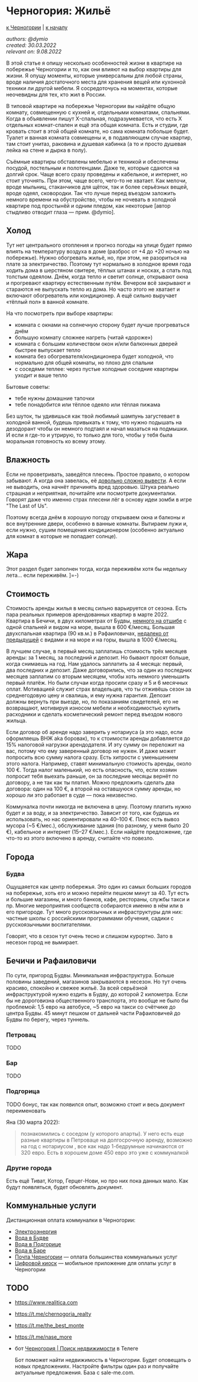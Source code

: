 Черногория: Жильё
=================

[к Черногории](./README.md) | [к началу](/README.md)

_authors: @dymio
<br/>created: 30.03.2022
<br/>relevant on: 9.08.2022_

В этой статье я опишу несколько особенностей жизни в квартире на побережье Черногории и то, как они влияют на выбор квартиры для жизни. Я опущу моменты, которые универсальны для любой страны, вроде наличия достаточного места для хранения вещей или кухонной техники ли другой мебели. Я сосредоточусь на моментах, которые неочевидны для тех, кто жил в России.

В типовой квартире на побережье Черногории вы найдёте общую комнату, совмещенную с кухней и, отдельными комнатами, спальнями. Когда в объявлении пишут X-спальная, подразумевается, что есть X отдельных комнат-спален и ещё эта общая комната. Есть и студии, где кровать стоит в этой общей комнате, но сама комната побольше будет. Туалет и ванная комната совмещены и, в подавляющем случае квартир, там стоит унитаз, раковина и душевая кабинка (а то и просто душевая лейка на стене и дырка в полу).

Съёмные квартиры обставлены мебелью и техникой и обеспечены посудой, постельным и полотенцами. Даже те, которые сдаются на долгий срок. Чаще всего сразу проведены и кабельное, и интернет, но стоит уточнять. При этом, чаще всего, чего-то не хватает. Как мелочи, вроде мыльниц, стаканчиков для щёток, так и более серьёзных вещей, вроде одеял, сковородки. Так что лучше перед въездом заложить немного времени на обустройство, чтобы не ночевать в холодной квартире под простынёй и одним пледом, как некоторые \[автор стыдливо отводит глаза — прим. @dymio\].

## Холод

Тут нет центрального отопления и прогноз погоды на улице будет прямо влиять на температуру воздуха в доме (разброс от +4 до +20 ночью на побережье). Нужно обогревать жильё, но, при этом, не разориться на плате за электричество. Поэтому тут нормально в холодное время года ходить дома в шерстяном свитере, тёплых штанах и носках, а спать под толстым одеялом. Днём, когда тепло и светит солнце, открывают окна и прогревают квартиру естественным путём. Вечером всё закрывают и стараются не выпускать тепло из дома. Но часто этого не хватает и включают обогреватель или кондиционер. А ещё сильно выручает «тёплый пол» в ванной комнате.

На что посмотреть при выборе квартиры:

* комната с окнами на солнечную сторону будет лучше прогреваться днём
* большую комнату сложнее нагреть (читай «дороже»)
* комната с большим количеством окон и/или балконных дверей быстрее выпускает тепло
* комната без обогревателя/кондиционера будет холодной, что нормально для общей комнаты, но плохо для спальни
* с соседями теплее: через пустые холодные соседние квартиры уходит и ваше тепло

Бытовые советы:

- тебе нужны домашние тапочки
- тебе понадобится или тёплое одеяло или тёплая пижама

Без шуток, ты удивишься как твой любимый шампунь загустевает в холодной ванной, будешь привыкать к тому, что нужно подышать на дезодорант чтобы он немного подтаял и начал мазаться на подмышки. И если я где-то и утрирую, то только для того, чтобы у тебя была моральная готовность ко всему этому.

## Влажность

Если не проветривать, заведётся плесень. Простое правило, о котором забывают. А когда она завелась, её [довольно сложно вывести](https://lifehacker.ru/plesen/). А если не выводить, она начнёт причинять вред здоровью. Штука реально страшная и неприятная, почитайте или посмотрите документалки. Говорят даже что именно страх плесени лёг в основу идеи зомби в игре "The Last of Us".

Поэтому всегда днём в хорошую погоду открываем окна и балконы и все внутренние двери, особенно в ванные комнаты. Вытираем лужи и, если нужно, сушим помещения кондиционером (особенно актуально для комнат в которые не попадает солнце).

## Жара

Этот раздел будет заполнен тогда, когда переживём хотя бы недельку лета... если переживём. ]=-)

## Стоимость

Стоимость аренды жилья в месяц сильно варьируется от сезона. Есть пара реальных примеров арендованных квартир в марте 2022. Квартира в Бечичи, в двух километрах от Будвы, [немного на отшибе](https://goo.gl/maps/CkEYJWDZ8BHLktFt9) с одной спальней и видом на море, вышла в 600 €/месяц. Большая двухспальная квартира (90 кв.м.) в Рафаиловичах, [недалеко от предыдущей](https://goo.gl/maps/sBXvuT4ayqHHhqcy9) с видами и на море и на горы, вышла в 1000 €/месяц.

В лучшем случае, в первый месяц заплатишь стоимость трёх месяцев аренды: за 1 месяц, за последний и депозит. Но бывают просят больше, когда снимаешь на год. Нам удалось заплатить за 4 месяца: первый, два последних и депозит. Даже договорились, что за один из последних месяцев заплатим со вторым месяцем, чтобы хоть немного уменьшить первый платёж. Но были случаи когда просили сразу и 5 и 6 месячных оплат. Мотивацией служит страх владельцев, что ты отживёшь сезон за среднегодовую цену и свалишь, и ему нужна гарантия.
Депозит должны вернуть при выезде, но, по показаниям свидетелей, его не возвращают, мотивируя износом мебели и необходимостью купить расходники и сделать косметический ремонт перед въездом нового жильца.

Если договор об аренде надо заверить у нотариуса (а это надо, если оформляешь ВНЖ aka боровак), то к стоимости аренды добавляется до 15% налоговой нагрузки арендодателя. И эту сумму он переложит на вас, потому что ему заверенный договор не нужен. И даже может попросить всю сумму налога сразу. Есть хитрости с уменьшением этого налога. Например, ставят минимальную стоимость аренды, около 100 €. Тогда налог маленький, но есть опасность, что, если хозяин попросит тебя выехать раньше, он за последние месяцы вернёт по договору, а не так как ты платил. Можно предложить сделать два договора: один на 100 €, а второй на оставшуюся сумму аренды, но хорошо ли это работает в суде — пока неизвестно.

Коммуналка почти никогда не включена в цену. Поэтому платить нужно будет и за воду, и за электричество. Зависит от того, как будешь их использовать, но нас ориентировали на 40–100 €. Плюс есть вывоз мусора (~5 €/мес.), обслуживание здания (по разному, у меня было 20 €), кабельное и интернет (15–27 €/мес.). Если найдёте предложение, где что-то из этого включено в аренду, считайте что повезло.

## Города

### Будва

Ощущаяется как центр побережья. Это один из самых больших городов на побережье, хоть его и можно перейти пешком минут за 40. Тут есть и большие магазины, и много банков, кафе, рестораны, службы такси и пр. Многие мероприятия сообществ собираются именно в нём или в его пригороде. Тут много русскоязычных и инфраструктуры для них: частные школы с российскими программами обучения, садики с русскоязычными воспитателями.

Говорят, что в сезон тут очень тесно и слишком курортно. Зато в несезон город не вымирает.

## Бечичи и Рафаиловичи

По сути, пригород Будвы. Минимальная инфраструктура. Больше половины заведений, магазинов закрываются в несезон. Но тут очень красиво, спокойно и свежее жильё. За всей серьёзной инфраструктурой нужно ездить в Будву, до которой 2 километра. Если бы не дороговизна общественного транспорта, это вообще не было бы проблемой: 1,5 евро на автобусе, ~5 евро на такси со счётчике до центра Будвы. 45 минут пешком от дальней части Рафаиловичей до Будвы по берегу, через туннель.

### Петровац

TODO

### Бар

TODO

### Подгорица

TODO бонус, так как появился опыт, возможно стоит и весь документ переименовать

Яна (30 марта 2022):
>познакомились с соседом (у которого апарты). У него есть еще разные квартиры в Петроваце на долгосрочную аренду, возможно на год с нотариусом , все как надо 1-бедрумные начинаются от 320 евро. Есть в хорошем доме 450 евро это уже с коммуналкой

### Другие города

Есть ещё Тиват, Котор, Герцег-Нови, но про них пока данных мало. Как будут появляться, будет обновлять документ.

## Коммунальные услуги

Дистанционная оплата коммуналки в Черногории:

- [Электроэнергия](https://www.racun.epcg.com/placanje-racuna)
- [Вода в Будве](http://vodovodbudva.me/vodovodbudva/index.php/korisnici/provjera-zaduzenja)
- [Вода в Подгорице](https://www.vikpg.me/me/korisnici/provjera-i-placanje-racuna)
- [Вода в Баре](http://www.vodovod-bar.me/korisnički-servis/)
- [Почта Черногории](https://e.postacg.me/WebRacuni/?fbclid=IwAR0yl7KIBMIY8nSDo35XSIMl6KUIIhWS9vzcztVZ3rdoZ5Gxu5-ls9TGn_I) — оплата большинства коммунальных услуг
- [Цифровой киоск](https://www.2bi.me/digitalnikiosk.html) — мобильное приложение для оплаты услуг в Черногории

## TODO

- https://www.realitica.com
- https://t.me/chernogoria_realty
- https://t.me/the_best_monte
- https://t.me/nase_more

- бот [Черногория | Поиск недвижимости](https://t.me/MontenegroRealtyBot) в Телеге

    Бот поможет найти недвижимость в Черногории. Будет оповещать о новых предложениях. Настройте фильтры один раз и получайте актуальные предложения. База с sale-me.com.
